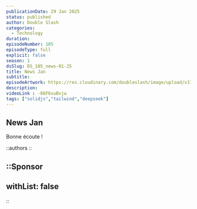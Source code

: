 ```yaml
---
publicationDate: 29 Jan 2025
status: published
author: Double Slash
categories:
  - Technology
duration: 
episodeNumber: 105
episodeType: full
explicit: false
season: 1
dsSlug: DS_105_news-01-25
title: News Jan
subtitle: 
episodeArtwork: https://res.cloudinary.com/doubleslash/image/upload/v1738092330/episode/ART_105_gjjxz4.png
description: 
videoLink : -86F6xuBvjw
tags: ["solidjs","tailwind","deepseek"]
---
```

## News Jan

Bonne écoute !

::authors
::

::Sponsor
---
withList: false
---
::
